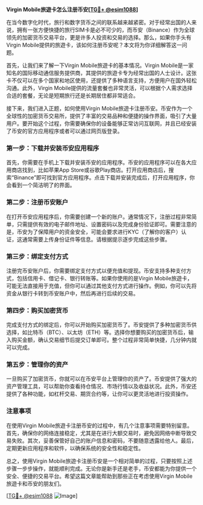 **Virgin Mobile旅遊卡怎么注册币安[[TG💪+ @esim1088](https://t.me/s/esim1088)]**

在当今数字化时代，旅行和数字货币之间的联系越来越紧密。对于经常出国的人来说，拥有一张方便快捷的旅行SIM卡是必不可少的，而币安（Binance）作为全球领先的加密货币交易平台，更是许多人投资和交易的选择。那么，如果你手头有Virgin Mobile提供的旅遊卡，该如何注册币安呢？本文将为你详细解答这一问题。

首先，让我们来了解一下Virgin Mobile旅遊卡的基本情况。Virgin Mobile是一家知名的国际移动通信服务提供商，其提供的旅遊卡专为经常出国的人士设计。这张卡不仅可以在多个国家和地区使用，还提供了多种语言支持，方便用户在国外轻松沟通。此外，Virgin Mobile提供的流量套餐也非常灵活，可以根据个人需求选择合适的套餐，无论是短期旅行还是长期居住都非常适合。

接下来，我们进入正题，如何使用Virgin Mobile旅遊卡注册币安。币安作为一个全球性的加密货币交易所，提供了丰富的交易品种和便捷的操作界面，吸引了大量用户。要开始这个过程，你需要确保你的设备能够正常访问互联网，并且已经安装了币安的官方应用程序或者可以通过网页版登录。

### 第一步：下载并安装币安应用程序

首先，你需要在手机上下载并安装币安的应用程序。币安的应用程序可以在各大应用商店找到，比如苹果App Store或谷歌Play商店。打开应用商店后，搜索“Binance”即可找到官方应用程序。点击下载并安装完成后，打开应用程序，你会看到一个简洁明了的界面。

### 第二步：注册币安账户

在打开币安应用程序后，你需要创建一个新的账户。通常情况下，注册过程非常简单，只需提供有效的电子邮件地址、设置密码以及完成身份验证即可。需要注意的是，币安为了保障用户的资金安全，可能会要求进行KYC（了解你的客户）认证，这通常需要上传身份证件等信息。请根据提示逐步完成这些步骤。

### 第三步：绑定支付方式

注册完币安账户后，你需要绑定支付方式以便充值和提现。币安支持多种支付方式，包括信用卡、借记卡、银行转账等。如果你使用的是Virgin Mobile旅遊卡，可能无法直接用于充值，但你可以通过其他支付方式进行操作。例如，你可以先将资金从银行卡转到币安账户中，然后再进行后续的交易。

### 第四步：购买加密货币

完成支付方式的绑定后，你可以开始购买加密货币了。币安提供了多种加密货币供选择，如比特币（BTC）、以太坊（ETH）等。选择你想要购买的加密货币后，输入购买金额，确认交易细节后提交订单即可。整个过程非常简单快捷，几分钟内就可以完成。

### 第五步：管理你的资产

一旦购买了加密货币，你就可以在币安平台上管理你的资产了。币安提供了强大的资产管理工具，可以帮助你查看持仓情况、市场行情以及收益状况。此外，币安还提供了各种功能，如杠杆交易、期货合约等，让你可以更灵活地进行投资操作。

### 注意事项

在使用Virgin Mobile旅遊卡注册币安的过程中，有几个注意事项需要特别留意。首先，确保你的网络连接稳定，尤其是在进行大额交易时，避免因网络中断导致交易失败。其次，妥善保管好自己的账户信息和密码，不要随意透露给他人。最后，定期更新应用程序和软件，以确保系统的安全性和稳定性。

总之，使用Virgin Mobile旅遊卡注册币安是一个相对简单的过程，只要按照上述步骤一步步操作，就能顺利完成。无论你是新手还是老手，币安都能为你提供一个安全、便捷的交易平台。希望这篇文章能帮助到那些正在考虑使用Virgin Mobile旅遊卡和币安的朋友们。

[[TG💪+ @esim1088](https://t.me/s/esim1088) ![Image](https://i.postimg.cc/4NQfJmqS/Snipaste-2025-05-13-00-14-12.png)]